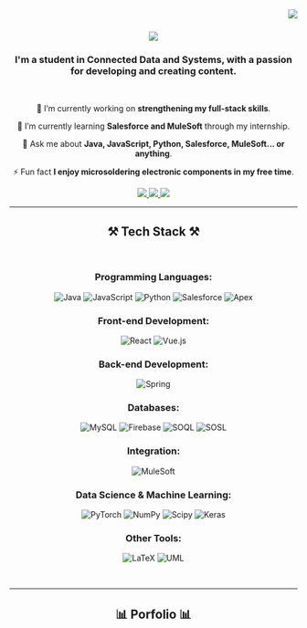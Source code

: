 <img  align="right" src="https://visitor-badge.laobi.icu/badge?page_id=mohamedlrouabah1.mohamedlrouabah1&query_only=true" />

<div align="center">

<h1 align="center">

<img src="https://readme-typing-svg.herokuapp.com/?font=Righteous&size=35&center=true&vCenter=true&width=500&height=70&duration=2000&lines=Hi+There!+👋;+I'm+Mohammed!;" />

</h1>

<h3 align="center">I'm a student in Connected Data and Systems, with a passion for developing and creating content.</h3>

<br/>

<div align="center">

🔭  I’m currently working on **strengthening my full-stack skills**.

🌱  I’m currently learning **Salesforce and MuleSoft** through my internship.

💬 Ask me about **Java, JavaScript, Python, Salesforce, MuleSoft... or anything**.

⚡ Fun fact **I enjoy microsoldering electronic components in my free time**.

</div>
<div align="center"> 
<a href="mailto:mohamedlrouabah@icloud.com">
<img src="https://img.shields.io/badge/iCloud-333333?style=for-the-badge&logo=icloud&logoColor=black" />
</a>
<a href="https://linkedin.com/in/mohammed-rouabah-b476b224a" target="_blank">
<img src="https://img.shields.io/badge/LinkedIn-0077B5?style=for-the-badge&logo=linkedin&logoColor=white" target="_blank" />
</a>
<!-- Update portfolio link if available -->
<a href="#" target="_blank">
<img src="https://img.shields.io/badge/Portfolio-FF5722?style=for-the-badge&logo=todoist&logoColor=white" target="_blank" />
</a>
</div>
<hr/>
<h2 align="center">⚒️ Tech Stack ⚒️</h2>
<br/>
<div align="center">
  
### Programming Languages:
![Java](https://img.shields.io/badge/java-%23ED8B00.svg?style=for-the-badge&logo=openjdk&logoColor=white)
![JavaScript](https://img.shields.io/badge/javascript-%23323330.svg?style=for-the-badge&logo=javascript&logoColor=%23F7DF1E)
![Python](https://img.shields.io/badge/python-3670A0?style=for-the-badge&logo=python&logoColor=ffdd54)
![Salesforce](https://img.shields.io/badge/-Salesforce-00A1E0?style=for-the-badge&logo=salesforce&logoColor=white)
![Apex](https://img.shields.io/badge/-Apex-00A1E0?style=for-the-badge&logo=salesforce&logoColor=white)

### Front-end Development:
![React](https://img.shields.io/badge/react-%2320232a.svg?style=for-the-badge&logo=react&logoColor=%2361DAFB)
![Vue.js](https://img.shields.io/badge/vuejs-%2335495e.svg?style=for-the-badge&logo=vuedotjs&logoColor=%234FC08D)

### Back-end Development:
![Spring](https://img.shields.io/badge/-Spring-6DB33F?style=for-the-badge&logo=spring&logoColor=white)

### Databases:
![MySQL](https://img.shields.io/badge/mysql-%2300000f.svg?style=for-the-badge&logo=mysql&logoColor=white)
![Firebase](https://img.shields.io/badge/-Firebase-FFCA28?style=for-the-badge&logo=firebase&logoColor=black)
![SOQL](https://img.shields.io/badge/-SOQL-00A1E0?style=for-the-badge&logo=salesforce&logoColor=white)
![SOSL](https://img.shields.io/badge/-SOSL-00A1E0?style=for-the-badge&logo=salesforce&logoColor=white)

### Integration:
![MuleSoft](https://img.shields.io/badge/-MuleSoft-E05243?style=for-the-badge&logo=mulesoft&logoColor=white)

### Data Science & Machine Learning:
![PyTorch](https://img.shields.io/badge/PyTorch-%23EE4C2C.svg?style=for-the-badge&logo=PyTorch&logoColor=white)
![NumPy](https://img.shields.io/badge/numpy-%23013243.svg?style=for-the-badge&logo=numpy&logoColor=white)
![Scipy](https://img.shields.io/badge/SciPy-%230C55A5.svg?style=for-the-badge&logo=scipy&logoColor=%white)
![Keras](https://img.shields.io/badge/Keras-%23D00000.svg?style=for-the-badge&logo=Keras&logoColor=white)

### Other Tools:
![LaTeX](https://img.shields.io/badge/latex-%23008080.svg?style=for-the-badge&logo=latex&logoColor=white)
![UML](https://img.shields.io/badge/-UML-D22128?style=for-the-badge&logo=visual-studio-code&logoColor=white)
</div>
<br/>
<hr/>
<div align="center">
<h2>📊 Porfolio 📊</h2>
<br>  
<br/><br/><br/>
</div>
</div>

